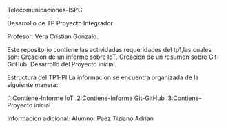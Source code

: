 Telecomunicaciones-ISPC

Desarrollo de TP Proyecto Integrador

Profesor: Vera Cristian Gonzalo.

Este repositorio contiene las actividades  requeridades del tp1,las cuales son:
Creacion de un informe sobre IoT.
Creacion de un resumen sobre Git-GitHub.
Desarrollo del Proyecto inicial.

Estructura del TP1-PI
La informacion se encuentra organizada de la siguiente manera:

.1:Contiene-Informe IoT
.2:Contiene-Informe Git-GitHub
.3:Contiene-Proyecto inicial

Informacion adicional:
Alumno: Paez Tiziano Adrian